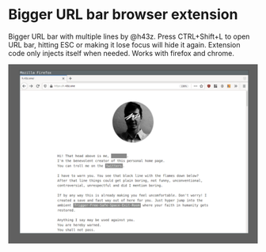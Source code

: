 Bigger URL bar browser extension
====
Bigger URL bar with multiple lines by @h43z. Press CTRL+Shift+L to open URL bar, hitting ESC or making it lose focus will hide it again. Extension code only injects itself when needed.
Works with firefox and chrome.

![Preview](https://github.com/h43z/urlbar-extension/blob/main/preview.gif)
